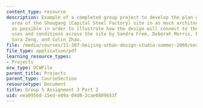 ```yaml
---
content_type: resource
description: Example of a completed group project to develop the plan of the upper
  area of the Shougang (Capital Steel Factory) site in as much architectural detail
  as possible in order to illustrate how the design will connect to the different
  uses and conditions across the site by Sandra Frem, Deborah Morris, Pamela Ritchot,
  Sara Zeng, and Colin Zhao.
file: /media/courses/11-307-beijing-urban-design-studio-summer-2008/eea9956d15ede89a04d82cae0809b53f_group5_assn3_2.pdf
file_type: application/pdf
learning_resource_types:
- Projects
ocw_type: OCWFile
parent_title: Projects
parent_type: CourseSection
resourcetype: Document
title: Group 5 Assignment 3 Part 2
uid: eea9956d-15ed-e89a-04d8-2cae0809b53f
---
```

